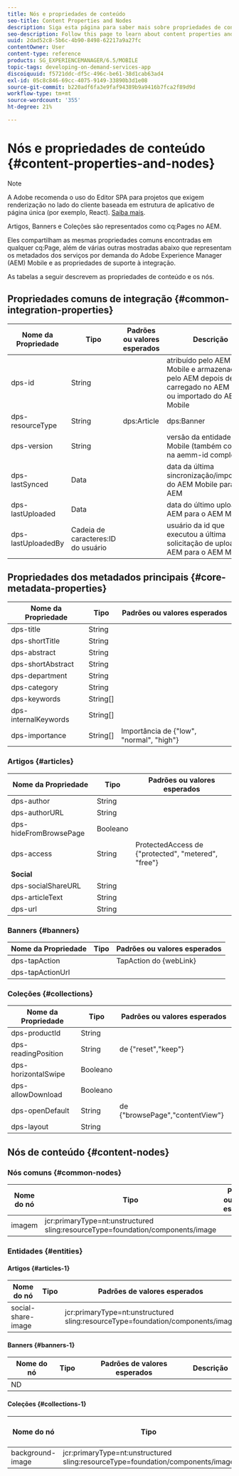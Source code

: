 ```yaml
---
title: Nós e propriedades de conteúdo
seo-title: Content Properties and Nodes
description: Siga esta página para saber mais sobre propriedades de conteúdo e nós.
seo-description: Follow this page to learn about content properties and nodes.
uuid: 2dad52c8-5b6c-4b90-8498-62217a9a27fc
contentOwner: User
content-type: reference
products: SG_EXPERIENCEMANAGER/6.5/MOBILE
topic-tags: developing-on-demand-services-app
discoiquuid: f5721ddc-df5c-496c-be61-38d1cab63ad4
exl-id: 05c8c846-69cc-4075-9149-33890b3d1e08
source-git-commit: b220adf6fa3e9faf94389b9a9416b7fca2f89d9d
workflow-type: tm+mt
source-wordcount: '355'
ht-degree: 21%

---
```


# Nós e propriedades de conteúdo {#content-properties-and-nodes}

>[!NOTE]
>
>A Adobe recomenda o uso do Editor SPA para projetos que exigem renderização no lado do cliente baseada em estrutura de aplicativo de página única (por exemplo, React). [Saiba mais](/help/sites-developing/spa-overview.md).

Artigos, Banners e Coleções são representados como cq:Pages no AEM.

Eles compartilham as mesmas propriedades comuns encontradas em qualquer cq:Page, além de várias outras mostradas abaixo que representam os metadados dos serviços por demanda do Adobe Experience Manager (AEM) Mobile e as propriedades de suporte à integração.

As tabelas a seguir descrevem as propriedades de conteúdo e os nós.

## Propriedades comuns de integração {#common-integration-properties}

| **Nome da Propriedade** | **Tipo** | **Padrões ou valores esperados** | **Descrição** |
|---|---|---|---|
| dps-id | String |  | atribuído pelo AEM Mobile e armazenado pelo AEM depois de carregado no AEM Mobile ou importado do AEM Mobile |
| dps-resourceType | String | dps:Article | dps:Banner | dps:Collection | propriedade de tipo de entidade |
| dps-version | String |  | versão da entidade AEM Mobile (também contida na aemm-id completa) |
| dps-lastSynced | Data |  | data da última sincronização/importação do AEM Mobile para o AEM |
| dps-lastUploaded | Data |  | data do último upload do AEM para o AEM Mobile |
| dps-lastUploadedBy | Cadeia de caracteres:ID do usuário |  | usuário da id que executou a última solicitação de upload do AEM para o AEM Mobile |

## Propriedades dos metadados principais {#core-metadata-properties}

| Nome da Propriedade | Tipo | Padrões ou valores esperados |
|--- |--- |--- |
| dps-title | String |  |
| dps-shortTitle | String |  |
| dps-abstract | String |  |
| dps-shortAbstract | String |  |
| dps-department | String |  |
| dps-category | String |  |
| dps-keywords | String[] |  |
| dps-internalKeywords | String[] |  |
| dps-importance | String[] | Importância de {&quot;low&quot;, &quot;normal&quot;, &quot;high&quot;} |

### Artigos {#articles}

| **Nome da Propriedade** | **Tipo** | **Padrões ou valores esperados** |
|---|---|---|
| dps-author | String |  |
| dps-authorURL | String |  |
| dps-hideFromBrowsePage | Booleano |  |
| dps-access | String | ProtectedAccess de {&quot;protected&quot;, &quot;metered&quot;, &quot;free&quot;} |
| **Social** |  |  |
| dps-socialShareURL | String |  |
| dps-articleText | String |  |
| dps-url | String |  |

### Banners {#banners}

| **Nome da Propriedade** | **Tipo** | **Padrões ou valores esperados** |
|---|---|---|
| dps-tapAction |  | TapAction do {webLink} |
| dps-tapActionUrl |  |  |

### Coleções {#collections}

| Nome da Propriedade | Tipo | Padrões ou valores esperados |
|--- |--- |--- |
| dps-productId | String |  |
| dps-readingPosition | String | de {&quot;reset&quot;,&quot;keep&quot;} |
| dps-horizontalSwipe | Booleano |  |
| dps-allowDownload | Booleano |  |
| dps-openDefault | String | de {&quot;browsePage&quot;,&quot;contentView&quot;} |
| dps-layout | String |  |

## Nós de conteúdo {#content-nodes}

### Nós comuns {#common-nodes}

| Nome do nó | Tipo | Padrões ou valores esperados | Descrição |
|--- |--- |--- |--- |
| imagem | jcr:primaryType=nt:unstructured <br> sling:resourceType=foundation/components/image |  |  |

### Entidades {#entities}

#### Artigos {#articles-1}

| Nome do nó | Tipo | Padrões de valores esperados | Descrição |
|--- |--- |--- |--- |
| social-share-image |  | jcr:primaryType=nt:unstructured <br> sling:resourceType=foundation/components/image |  |

#### Banners {#banners-1}

| Nome do nó | Tipo | Padrões de valores esperados | Descrição |
|---|---|---|---|
| ND |  |  |  |

#### Coleções {#collections-1}

| Nome do nó | Tipo | Padrões de valores esperados | Descrição |
|--- |--- |--- |--- |
| background-image | jcr:primaryType=nt:unstructured <br> sling:resourceType=foundation/components/image |  |  |
